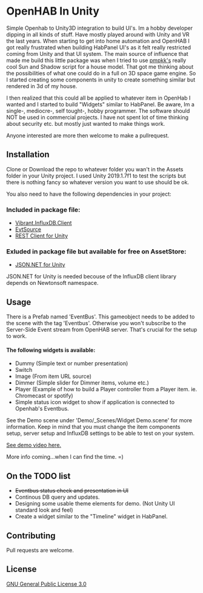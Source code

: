 # OpenHAB In Unity
Simple Openhab to Unity3D integration to build UI's.
Im a hobby developer dipping in all kinds of stuff. Have mostly played around with Unity and VR the last years.
When starting to get into home automation and OpenHAB I got really frustrated when building HabPanel UI's as it felt
really restricted coming from Unity and that UI system. The main source of influence that made me build this little package was 
when I tried to use [pmpkk's](https://community.openhab.org/t/show-current-sun-position-and-shadow-of-house-generate-svg/34764) really cool
Sun and Shadow script for a house model. That got me thinking about the possibilities of what one could do in a full on 3D space game
engine. So I started creating some components in unity to create something similar but rendered in 3d of my house.

I then realized that this could all be applied to whatever item in OpenHab I wanted and I started to build "Widgets" similar to HabPanel.
Be aware, Im a single-, mediocre-, self tought-, hobby programmer. The software should NOT be used in commercial projects. 
I have not spent lot of time thinking about security etc. but mostly just wanted to make things work. 

Anyone interested are more then welcome to make a pullrequest.

## Installation
Clone or Download the repo to whatever folder you wan't in the Assets folder in your Unity project. I used Unity 2019.1.7f1 to test the
scripts but there is nothing fancy so whatever version you want to use should be ok.

You also need to have the following dependencies in your project:

### Included in package file:
* [Vibrant.InfluxDB.Client](https://github.com/MikaelGRA/InfluxDB.Client/tree/master/src/Vibrant.InfluxDB.Client)
* [EvtSource](https://github.com/3ventic/EvtSource)
* [REST Client for Unity](https://github.com/proyecto26/RestClient)

### Exluded in package file but available for free on AssetStore:
* [JSON.NET for Unity](https://assetstore.unity.com/packages/tools/input-management/json-net-for-unity-11347)

JSON.NET for Unity is needed becouse of the InfluxDB client library depends on Newtonsoft namespace.

## Usage
There is a Prefab named 'EventBus'. This gameobject needs to be added to the scene with the tag 'Eventbus'. Otherwise you won't subscribe to the Server-Side Event stream from OpenHAB server. That's crucial for
the setup to work.

#### The following widgets is available:
* Dummy (Simple text or number presentation)
* Switch
* Image (From item URL source)
* Dimmer (Simple slider for Dimmer items, volume etc.)
* Player (Example of how to build a Player controller from a Player item. ie. Chromecast or spotify)
* Simple status icon widget to show if application is connected to Openhab's Eventbus.

See the Demo scene under 'Demo/_Scenes/Widget Demo.scene' for more information. Keep in mind that you must change the item components setup, server setup and InfluxDB settings to be able to test on your system.

[See demo video here.](https://youtu.be/FQb78mdTZLY)

More info coming...when I can find the time. =)

## On the TODO list
* ~~Eventbus status check and presentation in UI~~
* Continous DB query and updates.
* Designing some usable theme elements for demo. (Not Unity UI standard look and feel)
* Create a widget similar to the "Timeline" widget in HabPanel.

## Contributing
Pull requests are welcome.

## License
[GNU General Public License 3.0](https://choosealicense.com/licenses/gpl-3.0/)
